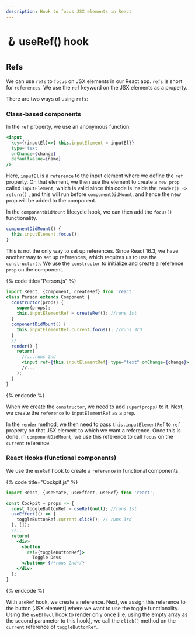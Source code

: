 ```yaml
---
description: Hook to focus JSX elements in React
---
```


# 🪝 useRef() hook

## Refs

We can use `refs` to `focus` on JSX elements in our React app. `refs` is short for `references`. We use the `ref` keyword on the JSX elements as a property.

There are two ways of using `refs`:

### Class-based components

In the `ref` property, we use an anonymous function:

```jsx
<input 
  key={(inputEl)=>{ this.inputElement = inputEl}} 
  type='text'
  onChange={change}
  defaultValue={name}
/>
```

Here, `inputEl` is a `reference` to the input element where we define the `ref` property. On that element, we then use the element to create a `new prop` called `inputElement`, which is valid since this code is inside the `render() -> return()` , and this will run before `componentDidMount`, and hence the new prop will be added to the component.

In the `componentDidMount` lifecycle hook, we can then add the `focus()` functionality.

```jsx
componentDidMount() {
  this.inputElement.focus();
}
```

This is not the only way to set up references. Since React 16.3, we have another way to set up references, which requires us to use the `constructor()`. We use the `constructor` to initialize and create a reference `prop` on the component.

{% code title="Person.js" %}
```jsx
import React, {Component, createRef} from 'react'
class Person extends Component {
  constructor(props) {
    super(props);
    this.inputElementRef = createRef(); //runs 1st
  }
  componentDidMount() {
    this.inputElementRef.current.focus(); //runs 3rd
  }
  //...
  render() {
    return(
      //...runs 2nd
      <input ref={this.inputElementRef} type="text" onChange={change}>
      //...
    );
  }
}
```
{% endcode %}

When we create the `constructor`, we need to add `super(props)` to it. Next, we create the `reference` to `inputElementRef` as a `prop`.

In the `render` method, we then need to pass `this.inputElementRef` to `ref` property on that JSX element to which we want a reference. Once this is done, in `componentDidMount`, we use this reference to call `focus` on the `current` reference.

### React Hooks (functional components)

We use the `useRef` hook to create a `reference` in functional components.

{% code title="Cockpit.js" %}
```jsx
import React, {useState, useEffect, useRef} from 'react';

const Cockpit = props => {
  const toggleButtonRef = useRef(null); //runs 1st
  useEffect(() => {
    toggleButtonRef.current.click(); // runs 3rd
  }, []);
  //...
  return(
    <div>
      <button
        ref={toggleButtonRef}>
          Toggle Devs
      </button> {/*runs 2nd*/}
    </div>
  );
}
```
{% endcode %}

With `useRef` hook, we create a reference. Next, we assign this reference to the button \[JSX element] where we want to use the toggle functionality. Using the `useEffect` hook to render only once \[i.e, using the empty array as the second parameter to this hook], we call the `click()` method on the `current` reference of `toggleButtonRef`.
